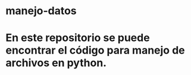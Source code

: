 # manejo-datos

# En este repositorio se puede encontrar el código para manejo de archivos en python.
